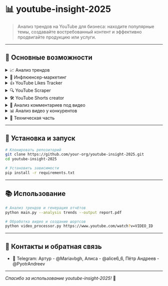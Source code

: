 
# 📊 youtube-insight-2025

> Анализ трендов на YouTube для бизнеса: находите популярные темы, создавайте востребованный контент и эффективно продвигайте продукцию или услуги.

---

## 🎯 Основные возможности

<details>
<summary>📈 Анализ трендов</summary>

- Инструменты мониторинга: YouTube Trends, Analytics 🔍
- Google Trends: сезонность, долгосрочные тренды 📅
- Сторонние сервисы: VidIQ, TubeBuddy, Social Blade 💡
</details>

<details>
<summary>🤝 Инфлюенсер-маркетинг</summary>

- Поиск и фильтрация каналов по ключевым словам и подписчикам 🎥
- Извлечение контактов: email, соцссылки 📧
- Сохранение данных в PostgreSQL, кеширование processed_ids.txt 🗄️
</details>

<details>
<summary>👍 YouTube Likes Tracker</summary>

Скрипт для периодического сбора числа лайков через API `returnyoutubedislikeapi.com`, сохранения истории в SQLite и уведомлений при превышении порога.

**Возможности:**
- Запрос текущего числа лайков по списку видео
- Сохранение истории в базе SQLite + логирование
- Оповещения при достижении порога

**Требования:**
- Python 3.7+
- Библиотеки: `requests`, `sqlite3`, `logging`
</details>

<details>
<summary>🔍 YouTube Scraper</summary>

Скрипт для поиска YouTube-каналов по запросам, фильтрации по подписчикам, извлечения контактной информации и сохранения в PostgreSQL.

**Основное:**
- Автопереключение API-ключей при превышении квоты
- Поиск каналов по ключевым словам и сортировка по просмотрам
- Фильтрация по минимуму подписчиков
- Извлечение email и соцссылок из описания
- Сохранение в таблицу `bloggers`, кеширование `processed_ids.txt`, логирование

**Требования:**
- Python ≥ 3.8
- Библиотеки: `google-api-python-client`, `python-dotenv`, `psycopg2-binary`
- Запущенный PostgreSQL
</details>

<details>
<summary>🛠 YouTube Shorts creator</summary>

- Загрузка видео: yt-dlp ⬇️
- Нарезка: MoviePy + FFmpeg ✂️
- Анализ аудио: Librosa + SpeechEmotionRecognition_Realtime 🎵
- Генерация шортсов/превью: Ollama 🤖
</details>

<details>
<summary>💬 Анализ комментариев под видео</summary>

**Основная идея:**

Идея заключается в анализе комментариев под видео на YouTube с целью кластеризации их по темам, тонам и интересам. Это позволяет выделить ключевые темы, понять предпочтения аудитории и выявить улучшения для контента.

**Чем может быть полезно:**
- Понимание интересов аудитории: какие темы и форматы нравятся зрителям 🎯
- Улучшение контента: адаптация будущих видео под запросы аудитории 🎨
- Увеличение вовлеченности: релевантный контент повышает лайки и просмотры 📈
- Выявление проблем: устранение негативных моментов и критики ⚠️
- Идеи для новых видео: подсказки по темам и направлениям 💡

**Какой результат:**
- **Кластеризированные темы:** группы комментариев (похвалы, критика, запросы, вопросы)
- **Рекомендации:** конкретные шаги для улучшения ("больше видео про X", "улучшить звук")
- **Список запросов:** топ упоминаемых тем для новых роликов
- **Анализ тональности:** процент положительных, нейтральных и отрицательных комментариев 😊😐😞


</details>

<details>
<summary>📊 Анализ видео у конкурентов</summary>

**Основная идея:**

Анализ видео других блогеров по заданной теме: просмотры, лайки, комментарии и другие метрики. Помогает выявить успешные форматы и подходы, а также избегать ошибок.

**Чем может быть полезно:**
- Понимание трендов: какие аспекты темы популярны у аудитории 🔥
- Оценка конкуренции: кто уже в нише и как показали себя их видео 🏅
- Идеи для улучшения: форматы, длина, стиль подачи, графика 🎥
- Избежание ошибок: учёт неудачных примеров ❌
- Оптимизация стратегии: незанятые подниши и новые подходы 🚀

**Какой результат:**
- **Список блогеров:** авторы по теме, подписчики, каналы
- **Анализ метрик:** таблицы/графики с просмотрами, лайками, комментариями
- **Рейтинг успешности:** вовлечённость (лайки+комментарии)/просмотры 🏆
- **Выводы по форматам:** обзор лучших типов контента (обзоры, инструкции и т.д.)
- **Рекомендации:** советы по созданию на основе успешных и неудачных примеров
</details>

<details>
<summary>🔧 Техническая часть</summary>

<details>
<summary>comments_clustering.py</summary>

**Функционал:** очистка текста, лемматизация, векторизация SentenceTransformer, K-Means + t-SNE, анализ центров кластеров.

**Результат:** диаграмма кластеров, топ‑3 комментария к каждому, метрики Silhouette, Calinski‑Harabasz, Davies‑Bouldin.
</details>

<details>
<summary>comments_summary.py</summary>

Использует Ollama (модель Llama3) для суммаризации списка комментариев.
</details>

<details>
<summary>diagrams_connected_with_comments.py</summary>

- Столбчатая диаграмма средней длины комментариев по каналам
- График зависимости числа комментариев от длины комментария
- График зависимости числа комментариев от длительности видео
</details>

<details>
<summary>engagement.py</summary>

- Сортировка каналов по вовлечённости (лайки+комментарии)/просмотры
- Отдельные графики: лайки и комментарии в разных категориях
</details>

<details>
<summary>clustering.py</summary>

Аналогично comments_clustering, для других типов данных.
</details>

<details>
<summary>correlation.py</summary>

Сбор метаданных через VideoRepository, создание DataFrame, матрица корреляций и тепловая карта.
</details>

<details>
<summary>diagrams.py</summary>

- Точечный и линейный графики зависимости длительности видео от просмотров.
</details>

<details>
<summary>parsing_find_channel_id.py</summary>

Парсинг HTML, поиск Channel ID, сохранение новых каналов в БД.
</details>

<details>
<summary>update_video_channel_id.py</summary>

Установка поля channel_id: перебор каналов и их видео, обновление записей, где channel_id пуст.
</details>

<details>
<summary>update_new_columns.py</summary>

- get_channel_stats(): статистика канала через API YouTube
- print_channel_info(): обновление данных каналов в БД
</details>

<details>
<summary>search_for_similar_videos.py</summary>

Косинусная схожесть эмбеддингов, фильтрация по лайкам, топ‑3 похожих видео с метриками вовлечённости.
</details>

<details>
<summary>helper.py</summary>

- get_video_info_by_category(): статистика по категориям (просмотры, лайки, комментарии)
- get_video_info_by_channel(): агрегирует по каналам (фильтрация по category_id)
- get_video_info_by_manual_category(): анализ по пользовательским тематикам
</details>

</details>

---

## 🚀 Установка и запуск

```bash
# Клонировать репозиторий
git clone https://github.com/your-org/youtube-insight-2025.git
cd youtube-insight-2025

# Установить зависимости
pip install -r requirements.txt
````

---

## 📚 Использование

```bash
# Анализ трендов и генерация отчётов
python main.py --analysis trends --output report.pdf

# Обработка видео и создание шортсов
python video_processor.py https://www.youtube.com/watch?v=VIDEO_ID
```

---

## 🔗 Контакты и обратная связь
* 💬 Telegram: Артур - @Mariavbgh, Алиса - @alice6_6, Пётр Андреев - @PyotrAndreev
  

---

*Спасибо за использование youtube-insight-2025!* 🙏
